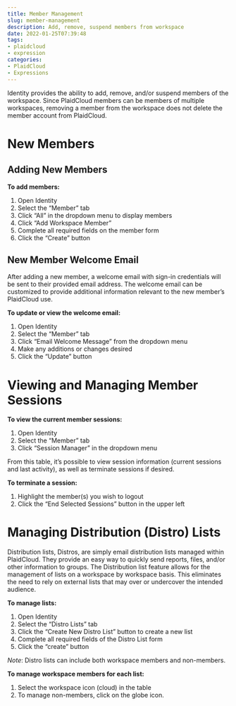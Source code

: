 ```yaml
---
title: Member Management
slug: member-management
description: Add, remove, suspend members from workspace
date: 2022-01-25T07:39:48
tags:
- plaidcloud
- expression
categories:
- PlaidCloud
- Expressions
---
```



Identity provides the ability to add, remove, and/or suspend members of the workspace. Since PlaidCloud members can be members of multiple workspaces, removing a member from the workspace does not delete the member account from PlaidCloud.



# New Members


## Adding New Members


**To add members:**


1. Open Identity
2. Select the “Member” tab
3. Click “All” in the dropdown menu to display members
4. Click “Add Workspace Member”
5. Complete all required fields on the member form
6. Click the “Create” button

## New Member Welcome Email


After adding a new member, a welcome email with sign-in credentials will be sent to their provided email address. The welcome email can be customized to provide additional information relevant to the new member’s PlaidCloud use.



**To update or view the welcome email:**


1. Open Identity
2. Select the “Member” tab
3. Click “Email Welcome Message” from the dropdown menu
4. Make any additions or changes desired
5. Click the “Update” button

# Viewing and Managing Member Sessions


**To view the current member sessions:**


1. Open Identity
2. Select the “Member” tab
3. Click “Session Manager” in the dropdown menu

From this table, it’s possible to view session information (current sessions and last activity), as well as terminate sessions if desired.



**To terminate a session:**


1. Highlight the member(s) you wish to logout
2. Click the “End Selected Sessions” button in the upper left

# Managing Distribution (Distro) Lists


Distribution lists, Distros, are simply email distribution lists managed within PlaidCloud. They provide an easy way to quickly send reports, files, and/or other information to groups. The Distribution list feature allows for the management of lists on a workspace by workspace basis. This eliminates the need to rely on external lists that may over or undercover the intended audience.



**To manage lists:**


1. Open Identity
2. Select the “Distro Lists” tab
3. Click the “Create New Distro List” button to create a new list
4. Complete all required fields of the Distro List form
5. Click the “create” button

*Note*: Distro lists can include both workspace members and non-members.



**To manage workspace members for each list:**


1. Select the workspace icon (cloud) in the table
2. To manage non-members, click on the globe icon.
